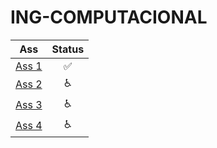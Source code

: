 # ING-COMPUTACIONAL

| Ass   |      Status      |
|----------|:-------------:|
| [Ass 1](https://www.overleaf.com/6754648226mnpvjsnpxjdb) |:white_check_mark:|
| [Ass 2]() |:wheelchair:|
| [Ass 3](https://www.overleaf.com/6353885281mxnjhhzdstsy) |:wheelchair:|
| [Ass 4](https://www.overleaf.com/2847799942yvrjzjxqjfhh) |:wheelchair:|
